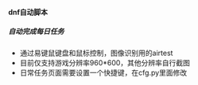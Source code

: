 #### dnf自动脚本
##### 自动完成每日任务
- 通过易键鼠键盘和鼠标控制，图像识别用的airtest
- 目前仅支持游戏分辨率960*600，其他分辨率自行截图
- 日常任务页面需要设置一个快捷键，在cfg.py里面修改